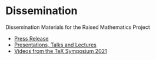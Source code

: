 # Dissemination

Dissemination Materials for the Raised Mathematics Project

* [Press Release](https://aimath.org/aimnews/braille/)
* [Presentations, Talks and Lectures](presentations/)
* [Videos from the TeX Symposium 2021](texsymp/)
